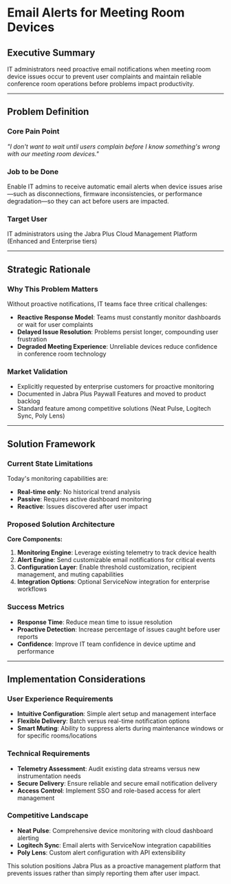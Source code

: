 # Email Alerts for Meeting Room Devices

## Executive Summary

IT administrators need proactive email notifications when meeting room device issues occur to prevent user complaints and maintain reliable conference room operations before problems impact productivity.

---

## Problem Definition

### Core Pain Point

_"I don't want to wait until users complain before I know something's wrong with our meeting room devices."_

### Job to be Done

Enable IT admins to receive automatic email alerts when device issues arise—such as disconnections, firmware inconsistencies, or performance degradation—so they can act before users are impacted.

### Target User

IT administrators using the Jabra Plus Cloud Management Platform (Enhanced and Enterprise tiers)

---

## Strategic Rationale

### Why This Problem Matters

Without proactive notifications, IT teams face three critical challenges:

- **Reactive Response Model**: Teams must constantly monitor dashboards or wait for user complaints
- **Delayed Issue Resolution**: Problems persist longer, compounding user frustration
- **Degraded Meeting Experience**: Unreliable devices reduce confidence in conference room technology

### Market Validation

- Explicitly requested by enterprise customers for proactive monitoring
- Documented in Jabra Plus Paywall Features and moved to product backlog
- Standard feature among competitive solutions (Neat Pulse, Logitech Sync, Poly Lens)

---

## Solution Framework

### Current State Limitations

Today's monitoring capabilities are:

- **Real-time only**: No historical trend analysis
- **Passive**: Requires active dashboard monitoring
- **Reactive**: Issues discovered after user impact

### Proposed Solution Architecture

**Core Components:**

1. **Monitoring Engine**: Leverage existing telemetry to track device health
2. **Alert Engine**: Send customizable email notifications for critical events
3. **Configuration Layer**: Enable threshold customization, recipient management, and muting capabilities
4. **Integration Options**: Optional ServiceNow integration for enterprise workflows

### Success Metrics

- **Response Time**: Reduce mean time to issue resolution
- **Proactive Detection**: Increase percentage of issues caught before user reports
- **Confidence**: Improve IT team confidence in device uptime and performance

---

## Implementation Considerations

### User Experience Requirements

- **Intuitive Configuration**: Simple alert setup and management interface
- **Flexible Delivery**: Batch versus real-time notification options
- **Smart Muting**: Ability to suppress alerts during maintenance windows or for specific rooms/locations

### Technical Requirements

- **Telemetry Assessment**: Audit existing data streams versus new instrumentation needs
- **Secure Delivery**: Ensure reliable and secure email notification delivery
- **Access Control**: Implement SSO and role-based access for alert management

### Competitive Landscape

- **Neat Pulse**: Comprehensive device monitoring with cloud dashboard alerting
- **Logitech Sync**: Email alerts with ServiceNow integration capabilities
- **Poly Lens**: Custom alert configuration with API extensibility

This solution positions Jabra Plus as a proactive management platform that prevents issues rather than simply reporting them after user impact.